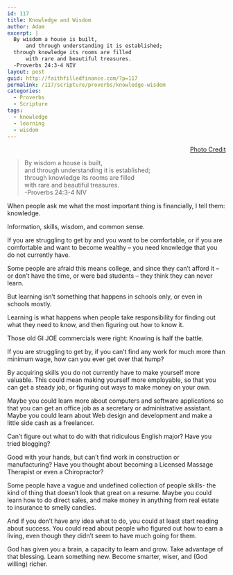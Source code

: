 ```yaml
---
id: 117
title: Knowledge and Wisdom
author: Adam
excerpt: |
  By wisdom a house is built,
      and through understanding it is established;
  through knowledge its rooms are filled
      with rare and beautiful treasures.
  -Proverbs 24:3-4 NIV
layout: post
guid: http://faithfilledfinance.com/?p=117
permalink: /117/scripture/proverbs/knowledge-wisdom
categories:
  - Proverbs
  - Scripture
tags:
  - knowledge
  - learning
  - wisdom
---
```

<p style="text-align: right;">
  <a href="https://www.flickr.com/photos/tesschamakkala/2956927902/">Photo Credit</a>
</p>

> By wisdom a house is built,  
> and through understanding it is established;  
> through knowledge its rooms are filled  
> with rare and beautiful treasures.  
> -Proverbs 24:3-4 NIV

When people ask me what the most important thing is financially, I tell them: knowledge.

Information, skills, wisdom, and common sense.

If you are struggling to get by and you want to be comfortable, or if you are comfortable and want to become wealthy &#8211; you need knowledge that you do not currently have.

Some people are afraid this means college, and since they can&rsquo;t afford it &#8211; or don&rsquo;t have the time, or were bad students &#8211; they think they can never learn.

But learning isn&rsquo;t something that happens in schools only, or even in schools mostly.

Learning is what happens when people take responsibility for finding out what they need to know, and then figuring out how to know it.

Those old GI JOE commercials were right: Knowing is half the battle.

If you are struggling to get by, if you can&rsquo;t find any work for much more than minimum wage, how can you ever get over that hump?

By acquiring skills you do not currently have to make yourself more valuable. This could mean making yourself more employable, so that you can get a steady job, or figuring out ways to make money on your own.

Maybe you could learn more about computers and software applications so that you can get an office job as a secretary or administrative assistant. Maybe you could learn about Web design and development and make a little side cash as a freelancer.

Can&rsquo;t figure out what to do with that ridiculous English major? Have you tried blogging?

Good with your hands, but can&rsquo;t find work in construction or manufacturing? Have you thought about becoming a Licensed Massage Therapist or even a Chiropractor?

Some people have a vague and undefined collection of people skills- the kind of thing that doesn&rsquo;t look that great on a resume. Maybe you could learn how to do direct sales, and make money in anything from real estate to insurance to smelly candles.

And if you don&rsquo;t have any idea what to do, you could at least start reading about success. You could read about people who figured out how to earn a living, even though they didn&rsquo;t seem to have much going for them.

God has given you a brain, a capacity to learn and grow. Take advantage of that blessing. Learn something new. Become smarter, wiser, and (God willing) richer.
